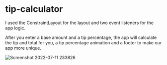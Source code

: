 # tip-calculator
I used the ConstraintLayout for the layout and two event listeners for the app logic. 


After you enter a base amount and a tip percentage, the app will calculate the tip and total for you,  a tip percentage animation and a footer to make our app more unique.


![Screenshot 2022-07-11 233826](https://user-images.githubusercontent.com/7686353/178363668-52efdf50-6765-4336-b55f-25ae24f76e65.png)
